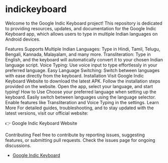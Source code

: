 # indickeyboard

Welcome to the Google Indic Keyboard project! This repository is dedicated to providing resources, updates, and documentation for the Google Indic Keyboard app, which allows users to type in multiple Indian languages on Android devices.

Features
Supports Multiple Indian Languages: Type in Hindi, Tamil, Telugu, Bengali, Kannada, Malayalam, and many more.
Transliteration: Type in English, and the keyboard will automatically convert it to your chosen Indian language script.
Voice Typing: Use voice input to type effortlessly in your preferred language.
Easy Language Switching: Switch between languages with ease directly from the keyboard.
Installation
Visit Google Indic Keyboard Website to download the latest APK.
Follow the installation steps provided on the website.
Open the app, select your language, and start typing!
How to Use
Choose your preferred language when setting up the keyboard.
Easily switch between languages using the language selector.
Enable features like Transliteration and Voice Typing in the settings.
Learn More
For detailed guides, troubleshooting, and to stay updated with the latest versions, visit our official website:

👉 Google Indic Keyboard Website

Contributing
Feel free to contribute by reporting issues, suggesting features, or submitting pull requests. Check the issues page for ongoing discussions.
- [Google Indic Keyboard](https://googleindickeyboard.com/)
